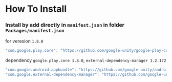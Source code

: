 # How To Install

### Install by add directly in `manifest.json` in folder `Packages/manifest.json`


for veresion `1.8.0`
```cs
"com.google.play.core": "https://github.com/google-unity/google-play-core.git#1.8.0",
```


dependency `google.play.core 1.8.0`, `external-dependency-manager 1.2.172`
```csharp
"com.google.android.appbundle": "https://github.com/google-unity/android-app-bundle.git#1.8.0",
"com.google.external-dependency-manager": "https://github.com/google-unity/external-dependency-manager.git#1.2.172",
```